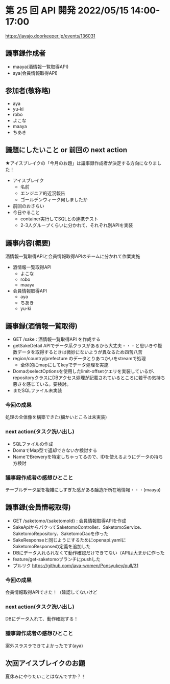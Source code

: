 # 第 25 回 API 開発 2022/05/15 14:00-17:00

https://javajo.doorkeeper.jp/events/136031

## 議事録作成者
- maaya(酒情報一覧取得API)
- aya(会員情報取得API)

## 参加者(敬称略)
- aya
- yu-ki
- robo
- よこな
- maaya
- ちあき


## 議題にしたいこと or 前回の next action

★アイスブレイクの「今月のお題」は議事録作成者が決定する方向になりました！

- アイスブレイク
    - 名前
    - エンジニア的近況報告
    - ゴールデンウィーク何しましたか
- 前回のおさらい
- 今日やること
  - container実行してSQLとの連携テスト
  - 2-3人グループくらいに分かれて、それぞれ別APIを実装

## 議事内容(概要)

酒情報一覧取得APIと会員情報取得APIのチームに分かれて作業実施

- 酒情報一覧取得API
  - よこな
  - robo
  - maaya
- 会員情報取得API
  - aya
  - ちあき
  - yu-ki

## 議事録(酒情報一覧取得)
- GET /sake : 酒情報一覧取得API を作成する
- getSakeDetail APIでデータ系クラスがあるから大丈夫・・・と思いきや複数データを取得するときは微妙にないようが異なるため四苦八苦
- region/country/prefecture のデータとりあつかいをstreamで処理
  - 全体的にmapにしてkeyでデータ処理を実施
- DomaのselectOptionsを使用したlimit-offsetクエリを実装しているが、repositoryクラスにDBアクセス処理が記載されているところに若干の気持ち悪さを感じている。要検討。
- まだSQLファイル未実装

### 今回の成果
処理の全体像を構築できた(細かいところは未実装)

### next action(タスク洗い出し)
- SQLファイルの作成
- DomaでMap型で返却できないか検討する
- NameでBreweryを特定しちゃってるので、IDを使えるようにデータの持ち方検討

### 議事録作成者の感想ひとこと
テーブルデータ型を複雑にしすぎた感がある醸造所所在地情報・・・(maaya)

## 議事録(会員情報取得)
- GET /saketomo/{saketomoId} : 会員情報取得APIを作成
- SakeApiからパクってSaketomoController、SaketomoService、SaketomoRepository、SaketomoDaoを作った
- SakeResponseと同じようにするためにopenapi.yamlにSaketomoResponseの定義を追加した
- DBにデータ入れられなくて動作確認だけできてない（APIは大まかに作った
- feature/get-saketomoブランチにpushした
- プルリク https://github.com/java-women/Ponsyukey/pull/31

### 今回の成果
会員情報取得APIできた！（確認してないけど

### next action(タスク洗い出し)
DBにデータ入れて、動作確認する！

### 議事録作成者の感想ひとこと
案外スラスラできてよかったです(aya)


## 次回アイスブレイクのお題
夏休みにやりたいことはなんですか？！
